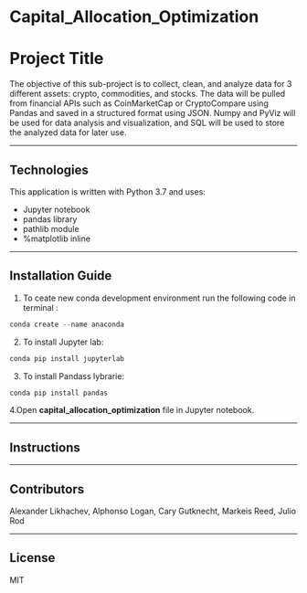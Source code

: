 # Capital_Allocation_Optimization

# Project Title

The objective of this sub-project is to collect, clean, and analyze  data for 3 different assets: crypto, commodities, and stocks. The data will be pulled from financial APIs such as CoinMarketCap or CryptoCompare using Pandas and saved in a structured format using JSON. Numpy and PyViz will be used for data analysis and visualization, and SQL will be used to store the analyzed data for later use.



---

## Technologies

This application is written with Python 3.7 and uses:
   * Jupyter notebook
   * pandas library
   * pathlib module
   * %matplotlib inline
   

---

## Installation Guide

1. To ceate new conda development environment run the following code in terminal :
```python
conda create --name anaconda
```
2. To install Jupyter lab: 
```python
conda pip install jupyterlab
```
3. To install Pandass lybrarie:
```python
conda pip install pandas
```
4.Open **capital_allocation_optimization** file in Jupyter notebook.  
  
---

## Instructions



---

## Contributors
Alexander Likhachev, Alphonso Logan, Cary Gutknecht, Markeis Reed, Julio Rod 




---

## License

MIT

